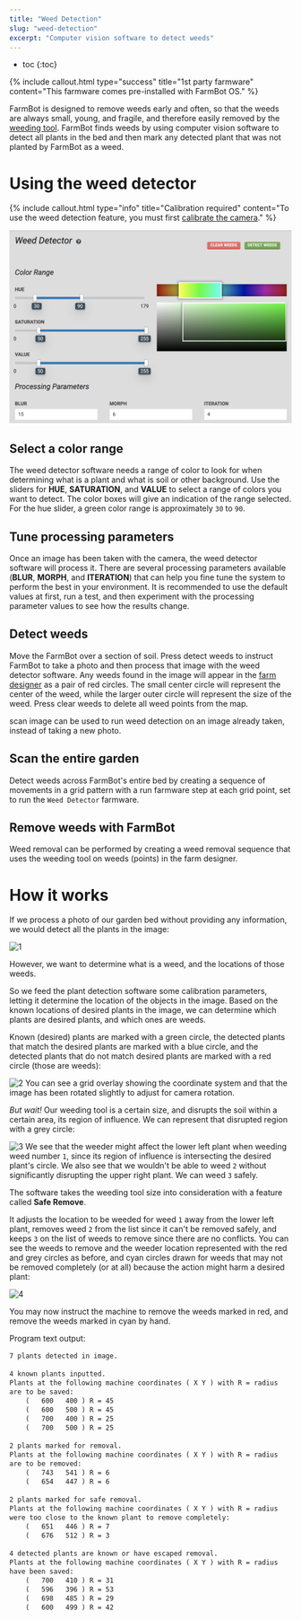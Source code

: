 ```yaml
---
title: "Weed Detection"
slug: "weed-detection"
excerpt: "Computer vision software to detect weeds"
---
```


* toc
{:toc}


{%
include callout.html
type="success"
title="1st party farmware"
content="This farmware comes pre-installed with FarmBot OS."
%}

FarmBot is designed to remove weeds early and often, so that the weeds are always small, young, and fragile, and therefore easily removed by the [weeding tool](https://genesis.farm.bot/v1.5/FarmBot-Genesis-V1-5/tools/weeder). FarmBot finds weeds by using computer vision software to detect all plants in the bed and then mark any detected plant that was not planted by FarmBot as a weed.

# Using the weed detector



{%
include callout.html
type="info"
title="Calibration required"
content="To use the weed detection feature, you must first [calibrate the camera](../farmware/camera-calibration.md)."
%}



![Screen Shot 2019-05-02 at 6.15.16 PM.png](Screen_Shot_2019-05-02_at_6.15.16_PM.png)

## Select a color range
The weed detector software needs a range of color to look for when determining what is a plant and what is soil or other background. Use the sliders for **HUE**, **SATURATION**, and **VALUE** to select a range of colors you want to detect. The color boxes will give an indication of the range selected. For the hue slider, a green color range is approximately `30` to `90`.

## Tune processing parameters
Once an image has been taken with the camera, the weed detector software will process it. There are several processing parameters available (**BLUR**, **MORPH**, and **ITERATION**) that can help you fine tune the system to perform the best in your environment. It is recommended to use the default values at first, run a test, and then experiment with the processing parameter values to see how the results change.

## Detect weeds
Move the FarmBot over a section of soil. Press <span class="fb-button fb-green">detect weeds</span> to instruct FarmBot to take a photo and then process that image with the weed detector software. Any weeds found in the image will appear in the [farm designer](../../Web-App/farm-designer.md) as a pair of red circles. The small center circle will represent the center of the weed, while the larger outer circle will represent the size of the weed. Press <span class="fb-button fb-red">clear weeds</span> to delete all weed points from the map.

<span class="fb-button fb-green">scan image</span> can be used to run weed detection on an image already taken, instead of taking a new photo.

## Scan the entire garden
Detect weeds across FarmBot's entire bed by creating a sequence of movements in a grid pattern with a <span class="fb-step fb-take-photo">run farmware</span> step at each grid point, set to run the `Weed Detector` farmware.

## Remove weeds with FarmBot
Weed removal can be performed by creating a weed removal sequence that uses the weeding tool on weeds (points) in the farm designer.

# How it works

If we process a photo of our garden bed without providing any information, we would detect all the plants in the image:

![1](https://cloud.githubusercontent.com/assets/12681652/23282676/1e3a6786-f9d7-11e6-8996-c1b1f3914d8a.jpg)

However, we want to determine what is a weed, and the locations of those weeds.

So we feed the plant detection software some calibration parameters, letting it determine the location of the objects in the image. Based on the known locations of desired plants in the image, we can determine which plants are desired plants, and which ones are weeds.

Known (desired) plants are marked with a green circle, the detected plants that match the desired plants are marked with a blue circle, and the detected plants that do not match desired plants are marked with a red circle (those are weeds):

![2](https://cloud.githubusercontent.com/assets/12681652/23282677/1e4de202-f9d7-11e6-8fa5-8c18e9b8f763.jpg)
You can see a grid overlay showing the coordinate system and that the image has been rotated slightly to adjust for camera rotation.

_But wait!_ Our weeding tool is a certain size, and disrupts the soil within a certain area, its region of influence. We can represent that disrupted region with a grey circle:

![3](https://cloud.githubusercontent.com/assets/12681652/23282511/54ca2c92-f9d6-11e6-82f5-e63d5e831bb4.jpg)
We see that the weeder might affect the lower left plant when weeding weed number `1`, since its region of influence is intersecting the desired plant's circle. We also see that we wouldn't be able to weed `2` without significantly disrupting the upper right plant. We can weed `3` safely.

The software takes the weeding tool size into consideration with a feature called __Safe Remove__.

It adjusts the location to be weeded for weed `1` away from the lower left plant, removes weed `2` from the list since it can't be removed safely, and keeps `3` on the list of weeds to remove since there are no conflicts. You can see the weeds to remove and the weeder location represented with the red and grey circles as before, and cyan circles drawn for weeds that may not be removed completely (or at all) because the action might harm a desired plant:

![4](https://cloud.githubusercontent.com/assets/12681652/23282510/54c85e8a-f9d6-11e6-9b46-3dcd304c4e3d.jpg)

You may now instruct the machine to remove the weeds marked in red, and remove the weeds marked in cyan by hand.

Program text output:
```
7 plants detected in image.

4 known plants inputted.
Plants at the following machine coordinates ( X Y ) with R = radius are to be saved:
    (   600   400 ) R = 45
    (   600   500 ) R = 45
    (   700   400 ) R = 25
    (   700   500 ) R = 25

2 plants marked for removal.
Plants at the following machine coordinates ( X Y ) with R = radius are to be removed:
    (   743   541 ) R = 6
    (   654   447 ) R = 6

2 plants marked for safe removal.
Plants at the following machine coordinates ( X Y ) with R = radius were too close to the known plant to remove completely:
    (   651   446 ) R = 7
    (   676   512 ) R = 3

4 detected plants are known or have escaped removal.
Plants at the following machine coordinates ( X Y ) with R = radius have been saved:
    (   700   410 ) R = 31
    (   596   396 ) R = 53
    (   698   485 ) R = 29
    (   600   499 ) R = 42
```
